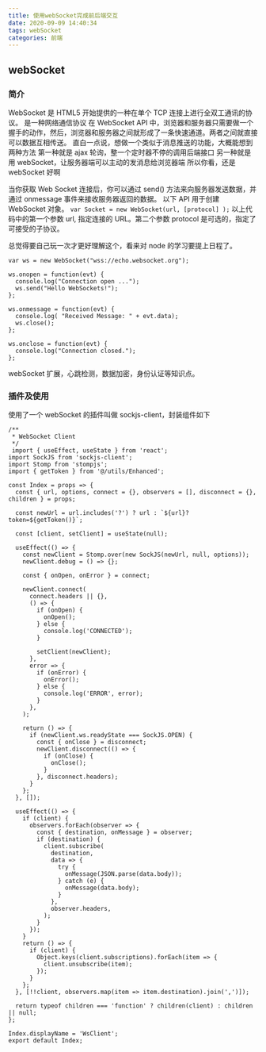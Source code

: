 ```yaml
---
title: 使用webSocket完成前后端交互
date: 2020-09-09 14:40:34
tags: webSocket
categories: 前端
---
```


## webSocket

### 简介

WebSocket 是 HTML5 开始提供的一种在单个 TCP 连接上进行全双工通讯的协议。
是一种网络通信协议
在 WebSocket API 中，浏览器和服务器只需要做一个握手的动作，然后，浏览器和服务器之间就形成了一条快速通道。两者之间就直接可以数据互相传送。
直白一点说，想做一个类似于消息推送的功能，大概能想到两种方法
第一种就是 ajax 轮询，整一个定时器不停的调用后端接口
另一种就是用 webSocket，让服务器端可以主动的发消息给浏览器端
所以你看，还是 webSocket 好啊

当你获取 Web Socket 连接后，你可以通过 send() 方法来向服务器发送数据，并通过 onmessage 事件来接收服务器返回的数据。
以下 API 用于创建 WebSocket 对象。
`var Socket = new WebSocket(url, [protocol] );`
以上代码中的第一个参数 url, 指定连接的 URL。第二个参数 protocol 是可选的，指定了可接受的子协议。

总觉得要自己玩一次才更好理解这个，看来对 node 的学习要提上日程了。

```
var ws = new WebSocket("wss://echo.websocket.org");

ws.onopen = function(evt) {
  console.log("Connection open ...");
  ws.send("Hello WebSockets!");
};

ws.onmessage = function(evt) {
  console.log( "Received Message: " + evt.data);
  ws.close();
};

ws.onclose = function(evt) {
  console.log("Connection closed.");
};
```

webSocket 扩展，心跳检测，数据加密，身份认证等知识点。

### 插件及使用

使用了一个 webSocket 的插件叫做 sockjs-client，封装组件如下

```
/**
 * WebSocket Client
 */
 import { useEffect, useState } from 'react';
import SockJS from 'sockjs-client';
import Stomp from 'stompjs';
import { getToken } from '@/utils/Enhanced';

const Index = props => {
  const { url, options, connect = {}, observers = [], disconnect = {}, children } = props;

  const newUrl = url.includes('?') ? url : `${url}?token=${getToken()}`;

  const [client, setClient] = useState(null);

  useEffect(() => {
    const newClient = Stomp.over(new SockJS(newUrl, null, options));
    newClient.debug = () => {};

    const { onOpen, onError } = connect;

    newClient.connect(
      connect.headers || {},
      () => {
        if (onOpen) {
          onOpen();
        } else {
          console.log('CONNECTED');
        }

        setClient(newClient);
      },
      error => {
        if (onError) {
          onError();
        } else {
          console.log('ERROR', error);
        }
      },
    );

    return () => {
      if (newClient.ws.readyState === SockJS.OPEN) {
        const { onClose } = disconnect;
        newClient.disconnect(() => {
          if (onClose) {
            onClose();
          }
        }, disconnect.headers);
      }
    };
  }, []);

  useEffect(() => {
    if (client) {
      observers.forEach(observer => {
        const { destination, onMessage } = observer;
        if (destination) {
          client.subscribe(
            destination,
            data => {
              try {
                onMessage(JSON.parse(data.body));
              } catch (e) {
                onMessage(data.body);
              }
            },
            observer.headers,
          );
        }
      });
    }
    return () => {
      if (client) {
        Object.keys(client.subscriptions).forEach(item => {
          client.unsubscribe(item);
        });
      }
    };
  }, [!!client, observers.map(item => item.destination).join(',')]);

  return typeof children === 'function' ? children(client) : children || null;
};

Index.displayName = 'WsClient';
export default Index;

```
